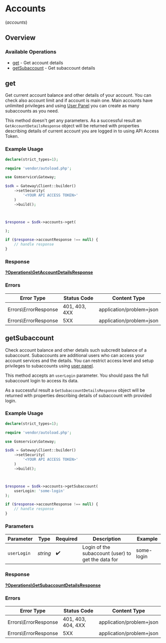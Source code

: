 # Accounts
(*accounts*)

## Overview

### Available Operations

* [get](#get) - Get account details
* [getSubaccount](#getsubaccount) - Get subaccount details

## get

Get current account balance and other details of your account. You can check also account limit and if account is main one. Main accounts have unlimited privileges and using [User Panel](https://panel.gsmservice.pl) you can create as many subaccounts as you need.
 
This method doesn't get any parameters. As a successful result an `GetAccountDetailsResponse` object will be returned with properties describing details of current account you are logged in to using API Access Token.

### Example Usage

```php
declare(strict_types=1);

require 'vendor/autoload.php';

use Gsmservice\Gateway;

$sdk = Gateway\Client::builder()
    ->setSecurity(
        '<YOUR API ACCESS TOKEN>'
    )
    ->build();



$response = $sdk->accounts->get(

);

if ($response->accountResponse !== null) {
    // handle response
}
```

### Response

**[?Operations\GetAccountDetailsResponse](../../Models/Operations/GetAccountDetailsResponse.md)**

### Errors

| Error Type               | Status Code              | Content Type             |
| ------------------------ | ------------------------ | ------------------------ |
| Errors\ErrorResponse     | 401, 403, 4XX            | application/problem+json |
| Errors\ErrorResponse     | 5XX                      | application/problem+json |

## getSubaccount

Check account balance and other details such subcredit balance of a subaccount. Subaccounts are additional users who can access your account services and the details. You can restrict access level and setup privileges to subaccounts using [user panel](https://panel.gsmservice.pl).

This method accepts an `userLogin` parameter. You should pass the full subaccount login to access its data. 

As a successful result a `GetSubaccountDetailsResponse` object will be returned with properties describing details of subaccount with provided login.

### Example Usage

```php
declare(strict_types=1);

require 'vendor/autoload.php';

use Gsmservice\Gateway;

$sdk = Gateway\Client::builder()
    ->setSecurity(
        '<YOUR API ACCESS TOKEN>'
    )
    ->build();



$response = $sdk->accounts->getSubaccount(
    userLogin: 'some-login'
);

if ($response->accountResponse !== null) {
    // handle response
}
```

### Parameters

| Parameter                                          | Type                                               | Required                                           | Description                                        | Example                                            |
| -------------------------------------------------- | -------------------------------------------------- | -------------------------------------------------- | -------------------------------------------------- | -------------------------------------------------- |
| `userLogin`                                        | *string*                                           | :heavy_check_mark:                                 | Login of the subaccount (user) to get the data for | some-login                                         |

### Response

**[?Operations\GetSubaccountDetailsResponse](../../Models/Operations/GetSubaccountDetailsResponse.md)**

### Errors

| Error Type               | Status Code              | Content Type             |
| ------------------------ | ------------------------ | ------------------------ |
| Errors\ErrorResponse     | 401, 403, 404, 4XX       | application/problem+json |
| Errors\ErrorResponse     | 5XX                      | application/problem+json |